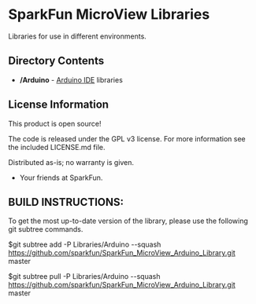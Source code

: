 SparkFun MicroView Libraries
=================================

Libraries for use in different environments.


Directory Contents
-------------------
* **/Arduino** - [Arduino IDE](http://www.arduino.cc/en/Main/Software) libraries


License Information
-------------------
This product is open source!

The code is released under the GPL v3 license. For more information see the included LICENSE.md file.

Distributed as-is; no warranty is given.

- Your friends at SparkFun.



BUILD INSTRUCTIONS:
-------------------
To get the most up-to-date version of the library, please use the following git subtree commands. 

$git subtree add -P Libraries/Arduino --squash https://github.com/sparkfun/SparkFun_MicroView_Arduino_Library.git master

$git subtree pull -P Libraries/Arduino --squash https://github.com/sparkfun/SparkFun_MicroView_Arduino_Library.git master
